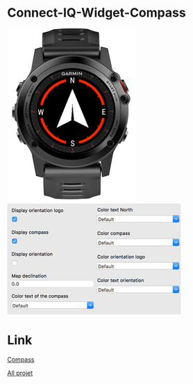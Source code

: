 # Connect-IQ-Widget-Compass
![0](https://github.com/ravenfeld/Connect-IQ-Widget-Compass/blob/dev/screenshot/0.png)
![0](https://github.com/ravenfeld/Connect-IQ-Widget-Compass/blob/dev/screenshot/1.png)

# Link
[Compass](https://apps.garmin.com/fr-FR/apps/dbfd3b94-13af-49ad-a7dc-0f6b6604695c)

[All projet](https://apps.garmin.com/fr-FR/developer/9a164185-3030-48d9-9aef-f5351abe70d8/apps)
